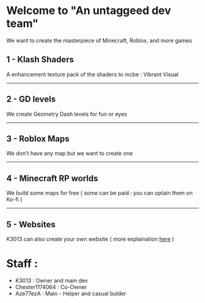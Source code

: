 # Welcome to "An untaggeed dev team"
We want to create the masterpiece of Minecraft, Roblox, and more games

## 1 - Klash Shaders
A enhancement texture pack of the shaders to mcbe : Vibrant Visual
***
## 2 - GD levels
We create Geometry Dash levels for fun or eyes
***
## 3 - Roblox Maps
We don't have any map but we want to create one
***
## 4 - Minecraft RP worlds
We build some maps for free ( some can be paid : you can optain them on Ko-fi )
***
## 5 - Websites
K3013 can also create your own website ( more explaination [here](https://an-untagged-dev-team.github.io/K3013s-service-website.html) )


# Staff :
- K3013 : Owner and main dev
- Chester1174064 : Co-Owner
- Aze77ezA : Main - Helper and casual bulder
